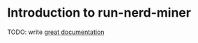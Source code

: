 # Introduction to run-nerd-miner

TODO: write [great documentation](http://jacobian.org/writing/what-to-write/)
